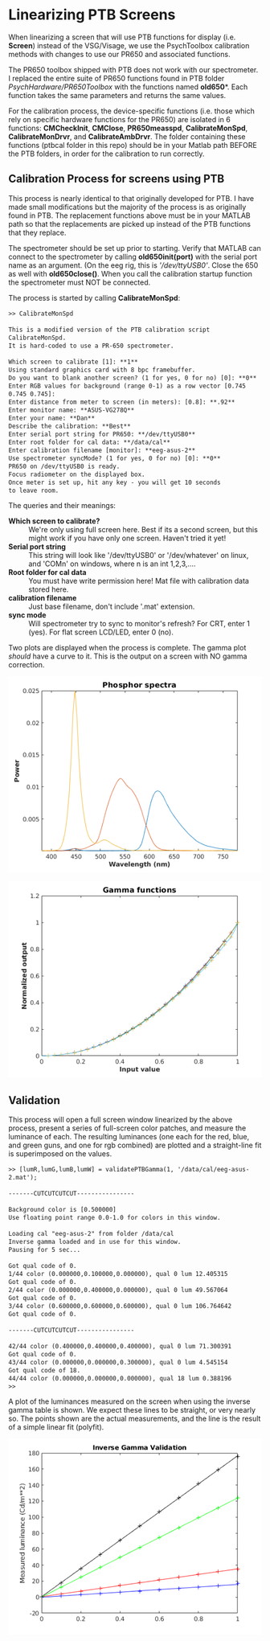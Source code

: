 # Linearizing PTB Screens

When linearizing a screen that will use PTB functions for display (i.e. 
**Screen**) instead of the VSG/Visage, we use the PsychToolbox calibration 
methods with changes to use our PR650 and associated functions. 

The PR650 toolbox shipped with PTB does not work with our spectrometer. I replaced
the entire suite of PR650 functions found in PTB folder *PsychHardware/PR650Toolbox*
with the functions named **old650***. Each function takes the same parameters and 
returns the same values. 

For the calibration process, the device-specific functions (i.e. those which rely on 
specific hardware functions for the PR650) are isolated in 6 functions: **CMCheckInit**,
**CMClose**, **PR650measspd**, **CalibrateMonSpd**, **CalibrateMonDrvr**, and **CalibrateAmbDrvr**. The folder containing these
functions (ptbcal folder in this repo) should be in your Matlab path BEFORE the PTB folders,
in order for the calibration to run correctly. 

## Calibration Process for screens using PTB

This process is nearly identical to that originally developed for PTB. I have made small 
modifications but the majority of the process is as originally found in PTB. The replacement
functions above must be in your MATLAB path so that the replacements are picked up instead of 
the PTB functions that they replace. 

The spectrometer should be set up prior to starting. Verify that MATLAB can connect to the 
spectrometer by calling **old650init(port)** with the serial port name as an argument. (On the 
eeg rig, this is *'/dev/ttyUSB0'*. Close the 650 as well with **old650close()**. When you 
call the calibration startup function the spectrometer must NOT be connected. 

The process is started by calling **CalibrateMonSpd**:

```
>> CalibrateMonSpd

This is a modified version of the PTB calibration script CalibrateMonSpd.
It is hard-coded to use a PR-650 spectrometer.

Which screen to calibrate [1]: **1**
Using standard graphics card with 8 bpc framebuffer.
Do you want to blank another screen? (1 for yes, 0 for no) [0]: **0**
Enter RGB values for background (range 0-1) as a row vector [0.745 0.745 0.745]: 
Enter distance from meter to screen (in meters): [0.8]: **.92**
Enter monitor name: **ASUS-VG278Q**
Enter your name: **Dan**
Describe the calibration: **Best**
Enter serial port string for PR650: **/dev/ttyUSB0**
Enter root folder for cal data: **/data/cal**
Enter calibration filename [monitor]: **eeg-asus-2**
Use spectrometer syncMode? (1 for yes, 0 for no) [0]: **0**
PR650 on /dev/ttyUSB0 is ready.
Focus radiometer on the displayed box.
Once meter is set up, hit any key - you will get 10 seconds
to leave room.

```

The queries and their meanings:

<dl>
  <dt><strong>Which screen to calibrate?</strong></dt>
  <dd>We're only using full screen here. Best if its a second screen, but this might work if you have only one screen. Haven't tried it yet!</dd>
  <dt><strong>Serial port string</strong></dt>
  <dd>This string will look like '/dev/ttyUSB0' or '/dev/whatever' on linux, and 'COMn' on windows, where n is an int 1,2,3,....</dd>
  <dt><strong>Root folder for cal data</strong></dt>
  <dd>You must have write permission here! Mat file with calibration data stored here.</dd>
  <dt><strong>calibration filename</strong></dt>
  <dd>Just base filename, don't include '.mat' extension.</dd>
  <dt><strong>sync mode</strong></dt>
  <dd>Will spectrometer try to sync to monitor's refresh? For CRT, enter 1 (yes). For flat screen LCD/LED, enter 0 (no).</dd>
</dl>

Two plots are displayed when the process is complete. The gamma plot *should* have a curve to it. This is the output on a screen with NO gamma correction.

![phosphors for each gun](./ptbcal/eeg-asus-2-phosphor.png)

![raw lum values for each gun](./ptbcal/eeg-asus-2-gamma.png)


## Validation

This process will open a full screen window linearized by the above process, present a series of full-screen color patches, and measure the luminance of each. The resulting luminances (one each for the red, blue, and green guns, and one for rgb combined) are plotted and a straight-line fit is superimposed on the values. 

```
>> [lumR,lumG,lumB,lumW] = validatePTBGamma(1, '/data/cal/eeg-asus-2.mat');

-------CUTCUTCUTCUT----------------

Background color is [0.500000]
Use floating point range 0.0-1.0 for colors in this window.

Loading cal "eeg-asus-2" from folder /data/cal
Inverse gamma loaded and in use for this window.
Pausing for 5 sec...

Got qual code of 0.
1/44 color (0.000000,0.100000,0.000000), qual 0 lum 12.405315
Got qual code of 0.
2/44 color (0.000000,0.400000,0.000000), qual 0 lum 49.567064
Got qual code of 0.
3/44 color (0.600000,0.600000,0.600000), qual 0 lum 106.764642
Got qual code of 0.

-------CUTCUTCUTCUT----------------

42/44 color (0.400000,0.400000,0.400000), qual 0 lum 71.300391
Got qual code of 0.
43/44 color (0.000000,0.000000,0.300000), qual 0 lum 4.545154
Got qual code of 18.
44/44 color (0.000000,0.000000,0.000000), qual 18 lum 0.388196
>> 
```

A plot of the luminances measured on the screen when using the inverse gamma table is shown. We expect these lines to be straight, or very nearly so. 
The points shown are the actual measurements, and the line is the result of a simple linear fit (polyfit).

![validation plot](./ptbcal/eeg-asus-2-validate.png)
